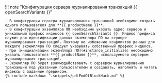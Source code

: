 !!! note "Конфигурация сервера журналирования транзакций {{ openSearchVariants }}"

    - В конфигурации сервера журналирования транзакций необходимо создать одного пользователя для **{{ productName }}**.
    - В конфигурации экземпляра ПО необходимо указать адрес сервера и уникальный префикс индексов {{ openSearchVariants }}. Индекс префикса служит для идентификации данных экземпляра ПО на сервере журналирования транзакций. Поэтому во избежание конфликтов данных для каждого экземпляра ПО следует указывать собственный префикс индекса.
    - При [инициализации экземпляра ПО](#instance_initialize) необходимо указать пользователя **{{ productName }}**, используемого сервером журналирования транзакций.
    - Экземпляр ПО будет взаимодействовать с сервером журналирования транзакций под указанным пользователем и создавать, наполнять и читать индексы с заданным префиксом.
    {% include-markdown ".snippets/pdfEndOfBlockHack.md" %}